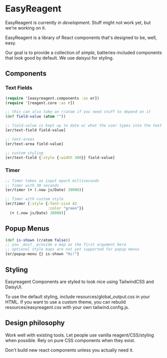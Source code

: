 # EasyReagent

EasyReagent is currently _in development_. Stuff might not work yet, but we're working on it.

EasyReagent is a library of React components that's designed to be, well, easy.

Our goal is to provide a collection of _simple_, batteries-included components that look good by default. We use daisyui for styling.

## Components
### Text Fields 

```clojure
(require '[easyreagent.components :as er])
(require '[reagent.core :as r])

;; this can also take an r/atom if you need stuff to depend on it
(def field-value (atom ""))

;; field-value is kept up to date w/ what the user types into the text field
[er/text-field field-value]

;; text-areas
[er/text-area field-value]

;; custom styling
[er/text-field {:style {:width 300}} field-value]
```
### Timer
```clojure
;; Timer takes as input epoch milliseconds
;; Timer with 30 seconds
[er/timer (+ (.now js/Date) 30000)]

;; Timer with custom style
[er/timer {:style {:font-size 42
                   :color "green"}}
  (+ (.now js/Date) 30000)]
```
## Popup Menus

```clojure
(def is-shown (r/atom false))
;; you _must_ provide a map as the first argument here
;; optional style maps are not yet supported for popup menus
[er/popup-menu {} is-shown "Hi!"]
```

## Styling
Easyreagent Components are styled to look nice using TailwindCSS and DaisyUI. 

To use the default styling, include resources/global_output.css in your HTML. If you want to use a custom theme, you can rebuild resources/easyreagent.css with your own tailwind.config.js.

## Design philosophy

Work well with existing tools. Let people use vanilla reagent/CSS/styling when possible. Rely on pure CSS components when they exist.

Don't build new react components unless you actually need it.

